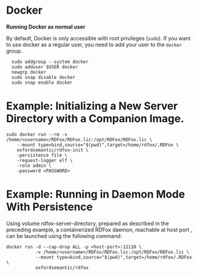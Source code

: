 # Docker
**Running Docker as normal user**
  
  By default, Docker is only accessible with root privileges (`sudo`). If you want to use docker as
  a regular user, you need to add your user to the `docker` group.
  
      sudo addgroup --system docker
      sudo adduser $USER docker
      newgrp docker
      sudo snap disable docker
      sudo snap enable docker
  

# Example: Initializing a New Server Directory with a Companion Image.


    sudo docker run --rm -v /home/<username>/RDFox/RDFox.lic:/opt/RDFox/RDFox.lic \
        --mount type=bind,source="$(pwd)",target=/home/rdfox/.RDFox \
        oxfordsemantic/rdfox-init \
        -persistence file \
        -request-logger elf \
        -role admin \
        -password <PASSWORD>
    


# Example: Running in Daemon Mode With Persistence

Using volume rdfox-server-directory, prepared as described in the preceding example, a containerized RDFox daemon, reachable at host port <host-port>, can be launched using the following command:

    docker run -d --cap-drop ALL -p <host-port>:12110 \
               -v /home/<username>/RDFox/RDFox.lic:/opt/RDFox/RDFox.lic \
               --mount type=bind,source="$(pwd)",target=/home/rdfox/.RDFox \
               oxfordsemantic/rdfox
    
